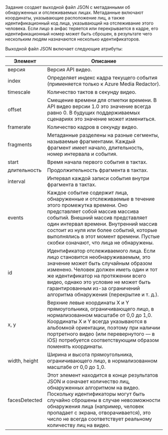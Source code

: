 Задание создает выходной файл JSON c метаданными об обнаруженных и отслеживаемых лицах. Метаданные включают координаты, указывающие расположение лиц, а также идентификационный код лица, указывающий на отслеживание этого человека. Если лицо в анфас теряется или перекрывается в кадре, его идентификационный номер может быть сброшен, в результате чего нескольким людям назначаются несколько идентификаторов.

Выходной файл JSON включает следующие атрибуты:

| Элемент | Описание |
| --- | --- |
| версия |Версия API видео. |
| index | Определяет индекс кадра текущего события (применяется только к Azure Media Redactor). |
| timescale |Количество тактов в секунду видео. |
| offset |Смещение времени для отметки времени. В API видео версии 1.0 это значение всегда равно 0. В будущих поддерживаемых сценариях это значение может измениться. |
| framerate |Количество кадров в секунду видео. |
| fragments |Метаданные разделены на разные сегменты, называемые фрагментами. Каждый фрагмент имеет начало, длительность, номер интервала и события. |
| start |Время начала первого события в тактах. |
| длительность |Продолжительность фрагмента в тактах. |
| interval |Интервал каждой записи события внутри фрагмента в тактах. |
| events |Каждое событие содержит лица, обнаруженные и отслеживаемые в течение этого промежутка времени. Оно представляет собой массив массива событий. Внешний массив представляет один интервал времени. Внутренний массив состоит из нуля или более событий, которые выполнялись в этот момент времени. Пустые скобки означают, что лица не обнаружены. |
| id |Идентификатор отслеживаемого лица. Если лицо становится необнаруживаемым, это значение может быть случайным образом изменено. Человек должен иметь один и тот же идентификатор на протяжении всего видео, однако это условие не может быть гарантированным из-за ограничений алгоритма обнаружения (перекрытие и т. д.). |
| x, y |Верхние левые координаты X и Y прямоугольника, ограничивающего лицо, в нормализованном масштабе от 0,0 до 1,0. <br/>Координаты X и Y всегда указываются в альбомной ориентации, поэтому при наличии портретного видео (или перевернутого — в iOS) потребуется соответствующим образом поменять координаты. |
| width, height |Ширина и высота прямоугольника, ограничивающего лицо, в нормализованном масштабе от 0,0 до 1,0. |
| facesDetected |Этот элемент находится в конце результатов JSON и означает количество лиц, обнаруженных алгоритмом на видео. Поскольку идентификаторы могут быть случайно сброшены в случае невозможности обнаружения лица (например, человек пропадает с экрана, отворачивается), это число не всегда соответствует реальному количеству лиц на видео. |

